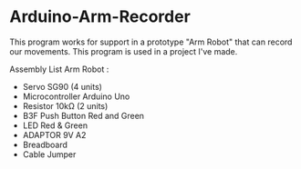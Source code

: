# Arduino-Arm-Recorder
This program works for support in a prototype "Arm Robot" that can record our movements.
This program is used in a project I've made.


Assembly List Arm Robot  :
- Servo SG90 (4 units)
- Microcontroller Arduino Uno
- Resistor 10kΩ (2 units)
- B3F Push Button Red and Green
- LED Red & Green
- ADAPTOR 9V A2
- Breadboard
- Cable Jumper
